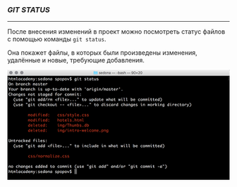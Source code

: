 ### ***GIT STATUS***

***

После внесения изменений в проект можно посмотреть статус файлов с помощью команды `git status`. 

Она покажет файлы, в которых были произведены изменения, удалённые и новые, требующие добавления.

![](image\status.png)